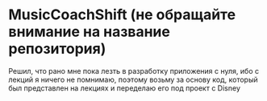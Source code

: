 # MusicCoachShift (не обращайте внимание на название репозитория)
Решил, что рано мне пока лезть в разработку приложения с нуля, ибо с лекций я ничего не помнимаю, поэтому возьму за основу код, который был представлен на лекциях и переделаю его под проект с Disney
